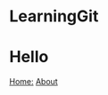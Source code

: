 # LearningGit
<html>
  <head><title>HOME</title></head>
<body>
  <h1>Hello</h1>
</body>
<nav>
  <a href="H"> Home:</a>
  <a href="A">About</a>
</nav>
</html>
